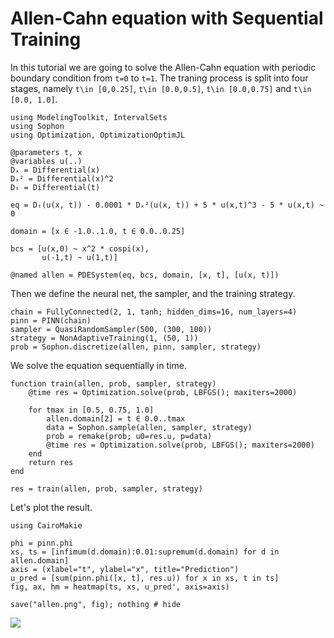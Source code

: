 # Allen-Cahn equation with Sequential Training

In this tutorial we are going to solve the Allen-Cahn equation with periodic boundary condition from ``t=0`` to ``t=1``. The traning process is split into four stages, namely 
``t\in [0,0.25]``, ``t\in [0.0,0.5]``, ``t\in [0.0,0.75]`` and ``t\in [0.0, 1.0]``.

```@example allen
using ModelingToolkit, IntervalSets
using Sophon
using Optimization, OptimizationOptimJL

@parameters t, x
@variables u(..)
Dₓ = Differential(x)
Dₓ² = Differential(x)^2
Dₜ = Differential(t)

eq = Dₜ(u(x, t)) - 0.0001 * Dₓ²(u(x, t)) + 5 * u(x,t)^3 - 5 * u(x,t) ~ 0

domain = [x ∈ -1.0..1.0, t ∈ 0.0..0.25]

bcs = [u(x,0) ~ x^2 * cospi(x),
       u(-1,t) ~ u(1,t)]

@named allen = PDESystem(eq, bcs, domain, [x, t], [u(x, t)])
```

Then we define the neural net, the sampler, and the training strategy.
```@example allen
chain = FullyConnected(2, 1, tanh; hidden_dims=16, num_layers=4)
pinn = PINN(chain)
sampler = QuasiRandomSampler(500, (300, 100))
strategy = NonAdaptiveTraining(1, (50, 1))
prob = Sophon.discretize(allen, pinn, sampler, strategy)
```

We solve the equation sequentially in time.

```@example allen
function train(allen, prob, sampler, strategy)
    @time res = Optimization.solve(prob, LBFGS(); maxiters=2000)

    for tmax in [0.5, 0.75, 1.0]
        allen.domain[2] = t ∈ 0.0..tmax
        data = Sophon.sample(allen, sampler, strategy)
        prob = remake(prob; u0=res.u, p=data)
        @time res = Optimization.solve(prob, LBFGS(); maxiters=2000)
    end
    return res
end

res = train(allen, prob, sampler, strategy)
```

Let's plot the result.
```@example allen
using CairoMakie

phi = pinn.phi
xs, ts = [infimum(d.domain):0.01:supremum(d.domain) for d in allen.domain]
axis = (xlabel="t", ylabel="x", title="Prediction")
u_pred = [sum(pinn.phi([x, t], res.u)) for x in xs, t in ts]
fig, ax, hm = heatmap(ts, xs, u_pred', axis=axis)

save("allen.png", fig); nothing # hide
```
![](allen.png)
